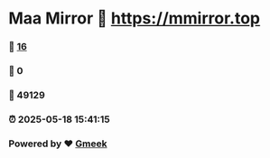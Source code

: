 # Maa Mirror :link: https://mmirror.top 
### :page_facing_up: [16](https://mmirror.top/tag.html) 
### :speech_balloon: 0 
### :hibiscus: 49129 
### :alarm_clock: 2025-05-18 15:41:15 
### Powered by :heart: [Gmeek](https://github.com/Meekdai/Gmeek)
